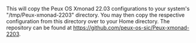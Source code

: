 This will copy the Peux OS Xmonad 22.03 configurations to your system's "/tmp/Peux-xmonad-2203" directory. You may then copy the respective configuration from this directory over to your Home directory.  The repository can be found at https://github.com/peux-os-sic/Peux-xmonad-2203.
